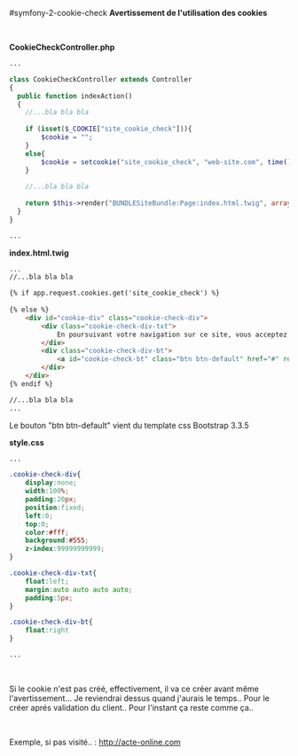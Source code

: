 #symfony-2-cookie-check
<b>Avertissement de l'utilisation des cookies</b>

<br />

<b>CookieCheckController.php</b>
```php
...

class CookieCheckController extends Controller
{
  public function indexAction()
  {
    //...bla bla bla
    
    if (isset($_COOKIE["site_cookie_check"])){
    	$cookie = "";
    }
    else{
    	$cookie = setcookie("site_cookie_check", "web-site.com", time() + 365*24*3600, "/", null, false, true); 
    }
    
    //...bla bla bla
    
    return $this->render("BUNDLESiteBundle:Page:index.html.twig", array("cookie" => $cookie,));
  }
}

...
```

<b>index.html.twig</b>
```html
...
//...bla bla bla

{% if app.request.cookies.get('site_cookie_check') %}
		
{% else %}
	<div id="cookie-div" class="cookie-check-div">
		<div class="cookie-check-div-txt">
			En poursuivant votre navigation sur ce site, vous acceptez l’utilisation de cookie.
		</div>
		<div class="cookie-check-div-bt">
			<a id="cookie-check-bt" class="btn btn-default" href="#" role="button">Ok</a>
		</div>
	</div>
{% endif %}

//...bla bla bla
...
```

Le bouton "btn btn-default" vient du template css Bootstrap 3.3.5

<b>style.css</b>
```css
...

.cookie-check-div{
	display:none;
	width:100%;
	padding:20px;
	position:fixed;
	left:0;
	top:0;
	color:#fff;
	background:#555;
	z-index:99999999999;
}

.cookie-check-div-txt{
	float:left;
	margin:auto auto auto auto;
	padding:5px;
}

.cookie-check-div-bt{
	float:right
}

...
```

<br />

Si le cookie n'est pas créé, effectivement, il va ce créer avant même l'avertissement...
Je reviendrai dessus quand j'aurais le temps.. Pour le créer aprés validation du client.. Pour l'instant ça reste comme ça..

<br />

Exemple, si pas visité.. : <a href="http://acte-online.com" target="_blank">http://acte-online.com</a>
